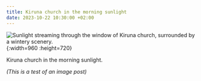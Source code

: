 ```yaml
---
title: Kiruna church in the morning sunlight
date: 2023-10-22 10:30:00 +02:00
---
```


![Sunlight streaming through the window of Kiruna church, surrounded by a wintery scenery.](/media/2023-10/kiruna-church-sun/IMG_4247.jpg){:width=960 :height=720}

Kiruna church in the morning sunlight.
<!-- more -->
*(This is a test of an image post)*
